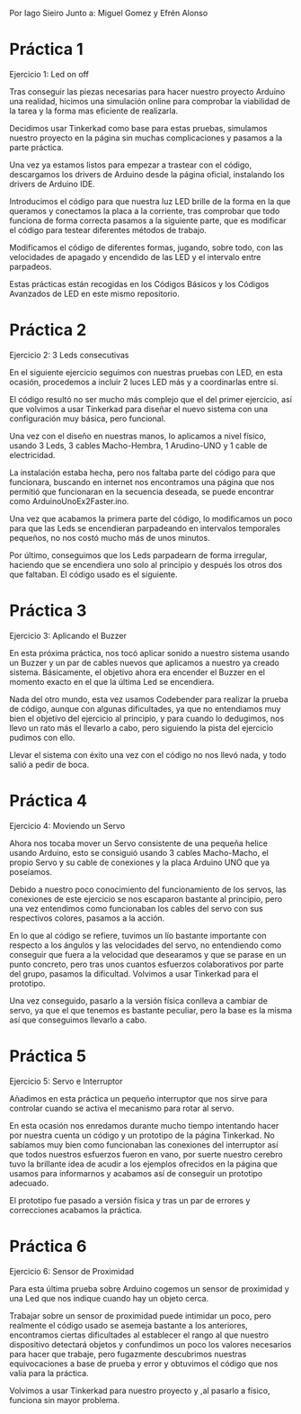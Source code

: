 Por Iago Sieiro Junto a: Miguel Gomez y Efrén Alonso

# Práctica 1

Ejercicio 1: Led on off

Tras conseguir las piezas necesarias para hacer nuestro proyecto Arduino una realidad, hicimos una simulación online para comprobar la viabilidad de la tarea y la forma mas eficiente de realizarla.

Decidimos usar Tinkerkad como base para estas pruebas, simulamos nuestro proyecto en la página sin muchas complicaciones y pasamos a la parte práctica.

Una vez ya estamos listos para empezar a trastear con el código, descargamos los drivers de Arduino desde la página oficial, instalando los drivers de Arduino IDE.

Introducimos el código para que nuestra luz LED brille de la forma en la que queramos y conectamos la placa a la corriente, tras comprobar que todo funciona de forma correcta pasamos a la siguiente parte, que es modificar el código para testear diferentes métodos de trabajo.

Modificamos el código de diferentes formas, jugando, sobre todo, con las velocidades de apagado y encendido de las LED y el intervalo entre parpadeos.

Estas prácticas están recogidas en los Códigos Básicos y los Códigos Avanzados de LED en este mismo repositorio.

# Práctica 2

Ejercicio 2: 3 Leds consecutivas

En el siguiente ejercicio seguimos con nuestras pruebas con LED, en esta ocasión, procedemos a incluir 2 luces LED más y a coordinarlas
entre si.

El código resultó no ser mucho más complejo que el del primer ejercicio, así que volvimos a usar Tinkerkad para diseñar el nuevo sistema con una configuración muy básica, pero funcional.

Una vez con el diseño en nuestras manos, lo aplicamos a nivel físico, usando 3 Leds, 3 cables Macho-Hembra, 1 Arudino-UNO y 1 cable de electricidad.

La instalación estaba hecha, pero nos faltaba parte del código para que funcionara, buscando en internet nos encontramos una página que nos permitió que funcionaran en la secuencia deseada, se puede encontrar como ArduinoUnoEx2Faster.ino.

Una vez que acabamos la primera parte del código, lo modificamos un poco para que las Leds se encendieran parpadeando en intervalos temporales pequeños, no nos costó mucho más de unos minutos.

Por último, conseguimos que los Leds parpadearn de forma irregular, haciendo que se encendiera uno solo al principio y después los otros dos que faltaban. El código usado es el siguiente.

# Práctica 3

Ejercicio 3: Aplicando el Buzzer

En esta próxima práctica, nos tocó aplicar sonido a nuestro sistema usando un Buzzer y un par de cables nuevos que aplicamos a nuestro ya creado sistema. Básicamente, el objetivo ahora era encender el Buzzer en el momento exacto en el que la última Led se encendiera.

Nada del otro mundo, esta vez usamos Codebender para realizar la prueba de código, aunque con algunas dificultades, ya que no entendiamos muy bien el objetivo del ejercicio al principio, y para cuando lo dedugimos, nos llevo un rato más el llevarlo a cabo, pero siguiendo la pista del ejercicio pudimos con ello.

Llevar el sistema con éxito una vez con el código no nos llevó nada, y todo salió a pedir de boca.

# Práctica 4

Ejercicio 4: Moviendo un Servo

Ahora nos tocaba mover un Servo consistente de una pequeña helice usando Arduino, esto se consiguió usando 3 cables Macho-Macho, el propio Servo y su cable de conexiones y la placa Arduino UNO que ya poseíamos.

Debido a nuestro poco conocimiento del funcionamiento de los servos, las conexiones de este ejercicio se nos escaparon bastante al principio, pero una vez entendimos como funcionaban los cables del servo con sus respectivos colores, pasamos a la acción.

En lo que al código se refiere, tuvimos un lío bastante importante con respecto a los ángulos y las velocidades del servo, no entendiendo como conseguir que fuera a la velocidad que desearamos y que se parase en un punto concreto, pero tras unos cuantos esfuerzos colaborativos por parte del grupo, pasamos la dificultad. Volvimos a usar Tinkerkad para el prototipo.

Una vez conseguido, pasarlo a la versión física conlleva a cambiar de servo, ya que el que tenemos es bastante peculiar, pero la base es la misma así que conseguimos llevarlo a cabo.

# Práctica 5

Ejercicio 5: Servo e Interruptor

Añadimos en esta práctica un pequeño interruptor que nos sirve para controlar cuando se activa el mecanismo para rotar al servo.

En esta ocasión nos enredamos durante mucho tiempo intentando hacer por nuestra cuenta un código y un prototipo de la página Tinkerkad. No sabíamos muy bien como funcionaban las conexiones del interruptor así que todos nuestros esfuerzos fueron en vano, por suerte nuestro cerebro tuvo la brillante idea de acudir a los ejemplos ofrecidos en la página que usamos para informarnos y acabamos así de conseguir un prototipo adecuado.

El prototipo fue pasado a versión física y tras un par de errores y correcciones acabamos la práctica.

# Práctica 6

Ejercicio 6: Sensor de Proximidad

Para esta última prueba sobre Arduino cogemos un sensor de proximidad y una Led que nos indique cuando hay un objeto cerca.

Trabajar sobre un sensor de proximidad puede intimidar un poco, pero realmente el código usado se asemeja bastante a los anteriores, encontramos ciertas dificultades al establecer el rango al que nuestro dispositivo detectará objetos y confundimos un poco los valores necesarios para hacer que trabaje, pero fugazmente descubrimos nuestras equivocaciones a base de prueba y error y obtuvimos el código que nos valía para la práctica.

Volvimos a usar Tinkerkad para nuestro proyecto y ,al pasarlo a físico, funciona sin mayor problema.
